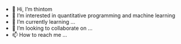 - 👋 Hi, I’m thintom
- 👀 I’m interested in quantitative programming and machine learning
- 🌱 I’m currently learning ...
- 💞️ I’m looking to collaborate on ...
- 📫 How to reach me ...

<!---
thintom/thintom is a ✨ special ✨ repository because its `README.md` (this file) appears on your GitHub profile.
You can click the Preview link to take a look at your changes.
--->
